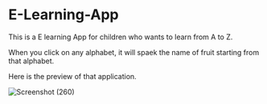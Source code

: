 # E-Learning-App
This is a E learning App for children who wants to learn from A to Z.

When you click on any alphabet, it will spaek the name of fruit starting from that alphabet.

Here is the preview of that application.

![Screenshot (260)](https://user-images.githubusercontent.com/70268807/91452606-66797700-e89c-11ea-8763-f68dfb0ae2e6.png)
